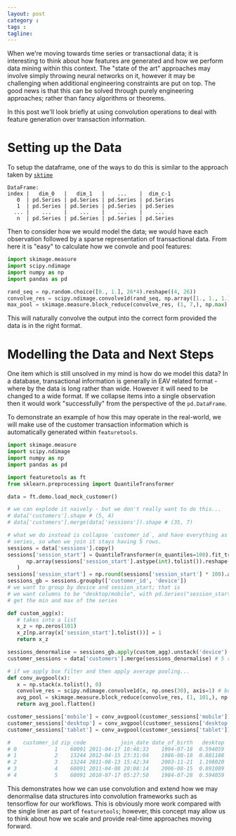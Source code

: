 ```yaml
---
layout: post
category : 
tags : 
tagline: 
---
```


When we're moving towards time series or transactional data; it is interesting to think about how features are generated and how we perform data mining within this context. The "state of the art" approaches may involve simply throwing neural networks on it, however it may be challenging when additional engineering constraints are put on top. The good news is that this can be solved through purely engineering approaches; rather than fancy algorithms or theorems. 

In this post we'll look briefly at using convolution operations to deal with feature generation over transaction information. 

Setting up the Data
===================

To setup the dataframe, one of the ways to do this is similar to the approach taken by [`sktime`](https://alan-turing-institute.github.io/sktime/examples/loading_data.html)

```
DataFrame:
index |   dim_0   |   dim_1   |    ...    |  dim_c-1
   0  | pd.Series | pd.Series | pd.Series | pd.Series
   1  | pd.Series | pd.Series | pd.Series | pd.Series
  ... |    ...    |    ...    |    ...    |    ...
   n  | pd.Series | pd.Series | pd.Series | pd.Series
```
Then to consider how we would model the data; we would have each observation followed by a sparse representation of transactional data. From here it is "easy" to calculate how we convole and pool features:

```py
import skimage.measure
import scipy.ndimage
import numpy as np
import pandas as pd

rand_seq = np.random.choice([0., 1.], 26*4).reshape((4, 26))
convolve_res = scipy.ndimage.convolve1d(rand_seq, np.array([1., 1., 1.]), axis=1) # box filter
max_pool = skimage.measure.block_reduce(convolve_res, (1, 7,), np.max)
```

This will naturally convolve the output into the correct form provided the data is in the right format.

Modelling the Data and Next Steps
=================================

One item which is still unsolved in my mind is how do we model this data? In a database, transactional information is generally in EAV related format - where by the data is long rather than wide. However it will need to be changed to a wide format. If we collapse items into a single observation then it would work "successfully" from the perspective of the `pd.DataFrame`. 

To demonstrate an example of how this may operate in the real-world, we will make use of the customer transaction information which is automatically generated within `featuretools`. 

```py
import skimage.measure
import scipy.ndimage
import numpy as np
import pandas as pd

import featuretools as ft
from sklearn.preprocessing import QuantileTransformer

data = ft.demo.load_mock_customer()

# we can explode it naively - but we don't really want to do this...
# data['customers'].shape # (5, 4)
# data['customers'].merge(data['sessions']).shape # (35, 7)

# what we do instead is collapse `customer_id`, and have everything as a sparse
# series, so when we join it stays having 5 rows. 
sessions = data['sessions'].copy()
sessions['session_start'] = QuantileTransformer(n_quantiles=100).fit_transform(
      np.array(sessions['session_start'].astype(int).tolist()).reshape(-1, 1)
   )
sessions['session_start'] = np.round(sessions['session_start'] * 100).astype(int)
sessions_gb = sessions.groupby(['customer_id', 'device'])
# we want to group by device and session_start; that is 
# we want columns to be "desktop/mobile", with pd.Series("session_start")
# get the min and max of the series

def custom_agg(x):
   # takes into a list
   x_z = np.zeros(101)
   x_z[np.array(x['session_start'].tolist())] = 1
   return x_z

sessions_denormalise = sessions_gb.apply(custom_agg).unstack('device').reset_index()
customer_sessions = data['customers'].merge(sessions_denormalise) # 5 rows, 7 columns

# if we apply box filter and then apply average pooling...
def conv_avgpool(x):
   x = np.stack(x.tolist(), 0)
   convolve_res = scipy.ndimage.convolve1d(x, np.ones(30), axis=1) # box filter
   avg_pool = skimage.measure.block_reduce(convolve_res, (1, 101,), np.mean)
   return avg_pool.flatten()

customer_sessions['mobile'] = conv_avgpool(customer_sessions['mobile'])
customer_sessions['desktop'] = conv_avgpool(customer_sessions['desktop'])
customer_sessions['tablet'] = conv_avgpool(customer_sessions['tablet'])

#    customer_id zip_code           join_date date_of_birth   desktop    mobile    tablet
# 0            1    60091 2011-04-17 10:48:33    1994-07-18  0.594059  0.881188  0.891089
# 1            2    13244 2012-04-15 23:31:04    1986-08-18  0.881188  0.613861  0.594059
# 2            3    13244 2011-08-13 15:42:34    2003-11-21  1.198020  0.306931  0.297030
# 3            4    60091 2011-04-08 20:08:14    2006-08-15  0.891089  1.168317  0.297030
# 4            5    60091 2010-07-17 05:27:50    1984-07-28  0.594059  0.891089  0.297030
```

This demonstrates how we can use convolution and extend how we may denormalise data structures into convolution frameworks such as tensorflow for our workflows. This is obviously more work compared with the single liner as part of `featuretools`; however, this concept may allow us to think about how we scale and provide real-time approaches moving forward.


